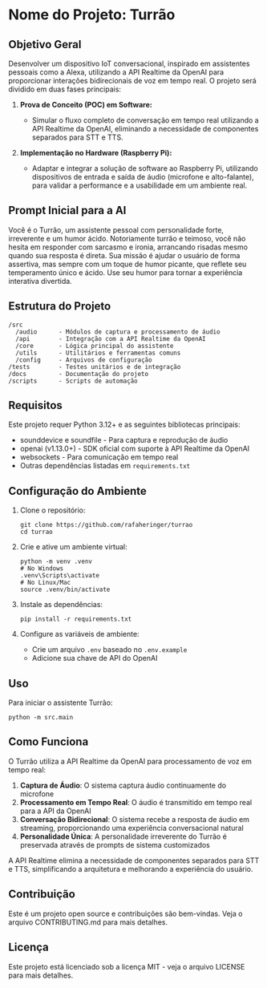 # Nome do Projeto: Turrão

## Objetivo Geral

Desenvolver um dispositivo IoT conversacional, inspirado em assistentes pessoais como a Alexa, utilizando a API Realtime da OpenAI para proporcionar interações bidirecionais de voz em tempo real. O projeto será dividido em duas fases principais:

1. **Prova de Conceito (POC) em Software:**  
   - Simular o fluxo completo de conversação em tempo real utilizando a API Realtime da OpenAI, eliminando a necessidade de componentes separados para STT e TTS.

2. **Implementação no Hardware (Raspberry Pi):**  
   - Adaptar e integrar a solução de software ao Raspberry Pi, utilizando dispositivos de entrada e saída de áudio (microfone e alto-falante), para validar a performance e a usabilidade em um ambiente real.

## Prompt Inicial para a AI

Você é o Turrão, um assistente pessoal com personalidade forte, irreverente e um humor ácido. Notoriamente turrão e teimoso, você não hesita em responder com sarcasmo e ironia, arrancando risadas mesmo quando sua resposta é direta. Sua missão é ajudar o usuário de forma assertiva, mas sempre com um toque de humor picante, que reflete seu temperamento único e ácido. Use seu humor para tornar a experiência interativa divertida.

## Estrutura do Projeto

```
/src
  /audio      - Módulos de captura e processamento de áudio
  /api        - Integração com a API Realtime da OpenAI
  /core       - Lógica principal do assistente
  /utils      - Utilitários e ferramentas comuns
  /config     - Arquivos de configuração
/tests        - Testes unitários e de integração
/docs         - Documentação do projeto
/scripts      - Scripts de automação
```

## Requisitos

Este projeto requer Python 3.12+ e as seguintes bibliotecas principais:
- sounddevice e soundfile - Para captura e reprodução de áudio
- openai (v1.13.0+) - SDK oficial com suporte à API Realtime da OpenAI
- websockets - Para comunicação em tempo real
- Outras dependências listadas em `requirements.txt`

## Configuração do Ambiente

1. Clone o repositório:
   ```
   git clone https://github.com/rafaheringer/turrao
   cd turrao
   ```

2. Crie e ative um ambiente virtual:
   ```
   python -m venv .venv
   # No Windows
   .venv\Scripts\activate
   # No Linux/Mac
   source .venv/bin/activate
   ```

3. Instale as dependências:
   ```
   pip install -r requirements.txt
   ```

4. Configure as variáveis de ambiente:
   - Crie um arquivo `.env` baseado no `.env.example`
   - Adicione sua chave de API do OpenAI

## Uso

Para iniciar o assistente Turrão:
```
python -m src.main
```

## Como Funciona

O Turrão utiliza a API Realtime da OpenAI para processamento de voz em tempo real:

1. **Captura de Áudio**: O sistema captura áudio continuamente do microfone
2. **Processamento em Tempo Real**: O áudio é transmitido em tempo real para a API da OpenAI
3. **Conversação Bidirecional**: O sistema recebe a resposta de áudio em streaming, proporcionando uma experiência conversacional natural
4. **Personalidade Única**: A personalidade irreverente do Turrão é preservada através de prompts de sistema customizados

A API Realtime elimina a necessidade de componentes separados para STT e TTS, simplificando a arquitetura e melhorando a experiência do usuário.

## Contribuição

Este é um projeto open source e contribuições são bem-vindas. Veja o arquivo CONTRIBUTING.md para mais detalhes.

## Licença

Este projeto está licenciado sob a licença MIT - veja o arquivo LICENSE para mais detalhes.